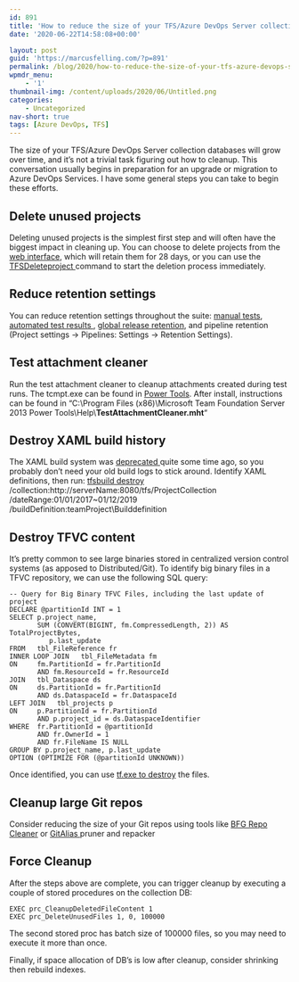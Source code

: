 ```yaml
---
id: 891
title: 'How to reduce the size of your TFS/Azure DevOps Server collection databases'
date: '2020-06-22T14:58:08+00:00'

layout: post
guid: 'https://marcusfelling.com/?p=891'
permalink: /blog/2020/how-to-reduce-the-size-of-your-tfs-azure-devops-server-collection-databases/
wpmdr_menu:
    - '1'
thumbnail-img: /content/uploads/2020/06/Untitled.png
categories:
    - Uncategorized
nav-short: true
tags: [Azure DevOps, TFS]
---
```


The size of your TFS/Azure DevOps Server collection databases will grow over time, and it’s not a trivial task figuring out how to cleanup. This conversation usually begins in preparation for an upgrade or migration to Azure DevOps Services. I have some general steps you can take to begin these efforts.

## Delete unused projects

Deleting unused projects is the simplest first step and will often have the biggest impact in cleaning up. You can choose to delete projects from the [web interface](https://docs.microsoft.com/en-us/azure/devops/organizations/projects/delete-project?view=azure-devops-2019&tabs=browser%2Cazure-devops-cli), which will retain them for 28 days, or you can use the [TFSDeleteproject ](https://docs.microsoft.com/en-us/azure/devops/server/command-line/tfsdeleteproject-cmd?view=azure-devops-2019#prerequisites)command to start the deletion process immediately.

## Reduce retention settings

You can reduce retention settings throughout the suite: [manual tests](https://docs.microsoft.com/en-us/azure/devops/test/how-long-to-keep-test-results?view=azure-devops#manual-test-results), [automated test results ](https://docs.microsoft.com/en-us/azure/devops/test/how-long-to-keep-test-results?view=azure-devops#automated-test-results), [global release retention](https://docs.microsoft.com/en-us/azure/devops/pipelines/policies/retention?view=azure-devops&tabs=classic#global-release-retention-policy), and pipeline retention (Project settings -> Pipelines: Settings -> Retention Settings).

## Test attachment cleaner

Run the test attachment cleaner to cleanup attachments created during test runs. The tcmpt.exe can be found in [Power Tools](https://marketplace.visualstudio.com/items?itemName=TFSPowerToolsTeam.MicrosoftVisualStudioTeamFoundationServer2013Power). After install, instructions can be found in “C:\\Program Files (x86)\\Microsoft Team Foundation Server 2013 Power Tools\\Help\\**TestAttachmentCleaner.mht**“

## Destroy XAML build history

The XAML build system was [deprecated ](https://devblogs.microsoft.com/bharry/evolving-tfsteam-services-build-automation-capabilities/)quite some time ago, so you probably don’t need your old build logs to stick around. Identify XAML definitions, then run: [tfsbuild destroy](https://docs.microsoft.com/en-us/previous-versions/visualstudio/visual-studio-2010/ee794689%28v%3dvs.100%29) /collection:http://serverName:8080/tfs/ProjectCollection /dateRange:01/01/2017~01/12/2019 /buildDefinition:teamProject\\Builddefinition

## Destroy TFVC content

It’s pretty common to see large binaries stored in centralized version control systems (as apposed to Distributed/Git). To identify big binary files in a TFVC repository, we can use the following SQL query:

```
-- Query for Big Binary TFVC Files, including the last update of project
DECLARE @partitionId INT = 1 
SELECT p.project_name, 
       SUM (CONVERT(BIGINT, fm.CompressedLength, 2)) AS TotalProjectBytes,
          p.last_update
FROM   tbl_FileReference fr 
INNER LOOP JOIN   tbl_FileMetadata fm 
ON     fm.PartitionId = fr.PartitionId 
       AND fm.ResourceId = fr.ResourceId 
JOIN   tbl_Dataspace ds 
ON     ds.PartitionId = fr.PartitionId 
       AND ds.DataspaceId = fr.DataspaceId 
LEFT JOIN   tbl_projects p 
ON     p.PartitionId = fr.PartitionId 
       AND p.project_id = ds.DataspaceIdentifier 
WHERE  fr.PartitionId = @partitionId 
       AND fr.OwnerId = 1 
       AND fr.FileName IS NULL
GROUP BY p.project_name, p.last_update
OPTION (OPTIMIZE FOR (@partitionId UNKNOWN))
```

Once identified, you can use [tf.exe to destroy](https://docs.microsoft.com/en-us/azure/devops/repos/tfvc/destroy-command-team-foundation-version-control?view=azure-devops) the files.

## Cleanup large Git repos

Consider reducing the size of your Git repos using tools like [BFG Repo Cleaner](https://rtyley.github.io/bfg-repo-cleaner/) or [GitAlias ](https://github.com/GitAlias/gitalias)pruner and repacker

## Force Cleanup

After the steps above are complete, you can trigger cleanup by executing a couple of stored procedures on the collection DB:

```
EXEC prc_CleanupDeletedFileContent 1
EXEC prc_DeleteUnusedFiles 1, 0, 100000
```

The second stored proc has batch size of 100000 files, so you may need to execute it more than once.

Finally, if space allocation of DB’s is low after cleanup, consider shrinking then rebuild indexes.